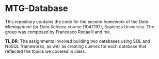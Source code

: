 # MTG-Database

This repository contains the code for the second homework of the *Data Management for Data Science* course (1047197), Sapienza University. The group was composed by Francesco Redaelli and me.

**TL;DR**: The assignments involved building two databases using SQL and NoSQL frameworks, as well as creating queries for each database that reflected the topics we covered in class.   
